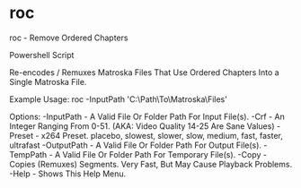 # roc
roc - Remove Ordered Chapters

Powershell Script

Re-encodes / Remuxes Matroska Files That Use Ordered Chapters Into a Single Matroska File.

Example Usage: roc -InputPath 'C:\Path\To\Matroska\Files\'

Options:
-InputPath <String> - A Valid File Or Folder Path For Input File(s).
-Crf <Int> - An Integer Ranging From 0-51. (AKA: Video Quality 14-25 Are Sane Values)
-Preset <String> - x264 Preset. placebo, slowest, slower, slow, medium, fast, faster, ultrafast
-OutputPath <String> - A Valid File Or Folder Path For Output File(s).
-TempPath <String> - A Valid File Or Folder Path For Temporary File(s).
-Copy <Switch> - Copies (Remuxes) Segments. Very Fast, But May Cause Playback Problems.
-Help <Switch> - Shows This Help Menu.
